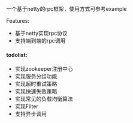 一个基于netty的rpc框架，使用方式可参考example

Features:
+ 基于netty实现rpc协议
+ 支持端到端的rpc调用

#### todolist:
+ 实现zookeeper注册中心
+ 实现服务分组功能
+ 实现超时重试策略
+ 实现快速失败策略
+ 实现常见的负载均衡算法
+ 实现Filter
+ 支持异步调用